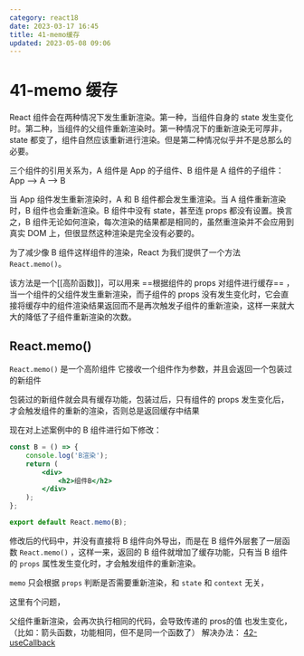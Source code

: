 ```yaml
---
category: react18
date: 2023-03-17 16:45
title: 41-memo缓存
updated: 2023-05-08 09:06
---
```


# 41-memo 缓存

React 组件会在两种情况下发生重新渲染。第一种，当组件自身的 state 发生变化时。第二种，当组件的父组件重新渲染时。第一种情况下的重新渲染无可厚非，state 都变了，组件自然应该重新进行渲染。但是第二种情况似乎并不是总那么的必要。

三个组件的引用关系为，A 组件是 App 的子组件、B 组件是 A 组件的子组件：App –> A –> B

当 App 组件发生重新渲染时，A 和 B 组件都会发生重渲染。当 A 组件重新渲染时，B 组件也会重新渲染。B 组件中没有 state，甚至连 props 都没有设置。换言之，B 组件无论如何渲染，每次渲染的结果都是相同的，虽然重渲染并不会应用到真实 DOM 上，但很显然这种渲染是完全没有必要的。

为了减少像 B 组件这样组件的渲染，React 为我们提供了一个方法`React.memo()`。

该方法是一个[[高阶函数]]，可以用来 ==根据组件的 props 对组件进行缓存== ，当一个组件的父组件发生重新渲染，而子组件的 props 没有发生变化时，它会直接将缓存中的组件渲染结果返回而不是再次触发子组件的重新渲染，这样一来就大大的降低了子组件重新渲染的次数。

## React.memo()

`React.memo()` 是一个高阶组件
它接收一个组件作为参数，并且会返回一个包装过的新组件

包装过的新组件就会具有缓存功能，包装过后，只有组件的 props 发生变化后，才会触发组件的重新的渲染，否则总是返回缓存中结果

现在对上述案例中的 B 组件进行如下修改：

```jsx
const B = () => {
    console.log('B渲染');
    return (
        <div>
            <h2>组件B</h2>
        </div>
    );
};

export default React.memo(B);
```

修改后的代码中，并没有直接将 B 组件向外导出，而是在 B 组件外层套了一层函数 `React.memo()` ，这样一来，返回的 B 组件就增加了缓存功能，只有当 B 组件的 `props` 属性发生变化时，才会触发组件的重新渲染。

`memo` 只会根据 `props` 判断是否需要重新渲染，和 `state` 和 `context` 无关，

这里有个问题，

父组件重新渲染，会再次执行相同的代码，会导致传递的 pros的值 也发生变化，（比如：箭头函数，功能相同，但不是同一个函数了）
解决办法： [42-useCallback](42-useCallback.md)